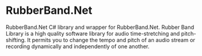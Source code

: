 # RubberBand.Net
RubberBand.Net C# library and wrapper for RubberBand.Net.  Rubber Band Library is a high quality software library for audio time-stretching and pitch-shifting. It permits you to change the tempo and pitch of an audio stream or recording dynamically and independently of one another.

